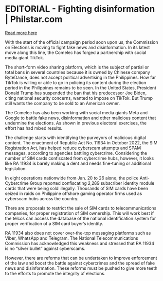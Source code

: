 # EDITORIAL - Fighting disinformation | Philstar.com

[Read more here](https://www.philstar.com/opinion/2025/01/30/2417790/editorial-fighting-disinformation)

With the start of the official campaign period soon upon us, the Commission on Elections is moving to fight fake news and disinformation. In its latest move along this line, the Comelec has forged a partnership with social media giant TikTok.

The short-form video sharing platform, which is the subject of partial or total bans in several countries because it is owned by Chinese company ByteDance, does not accept political advertising in the Philippines. How far TikTok is willing or able to go in policing its content during the election period in the Philippines remains to be seen. In the United States, President Donald Trump has suspended the ban that his predecessor Joe Biden, citing national security concerns, wanted to impose on TikTok. But Trump still wants the company to be sold to an American owner.

The Comelec has also been working with social media giants Meta and Google to battle fake news, disinformation and other malicious content that undermine the elections. As shown in previous electoral exercises, the effort has had mixed results.

The challenge starts with identifying the purveyors of malicious digital content. The enactment of Republic Act No. 11934 in October 2022, the SIM Registration Act, has helped reduce cyberscam attempts and SPAM messages, according to agencies battling cybercrime. Considering the number of SIM cards confiscated from cybercrime hubs, however, it looks like RA 11934 is barely making a dent and needs fine-tuning or additional legislation.

In eight operations nationwide from Jan. 20 to 26 alone, the police Anti-Cybercrime Group reported confiscating 2,289 subscriber identity module cards that were being sold illegally. Thousands of SIM cards have been seized in raids on Philippine offshore gaming operator firms used as cyberscam hubs across the country.

There are proposals to restrict the sale of SIM cards to telecommunications companies, for proper registration of SIM ownership. This will work best if the telcos can access the database of the national identification system for proper verification of a SIM card buyer’s identity.

RA 11934 also does not cover over-the-top messaging platforms such as Viber, WhatsApp and Telegram. The National Telecommunications Commission has acknowledged this weakness and stressed that RA 11934 is no “silver bullet” against cyberscams.

However, there are reforms that can be undertaken to improve enforcement of the law and boost the battle against cybercrimes and the spread of fake news and disinformation. These reforms must be pushed to give more teeth to the efforts to promote the integrity of elections.